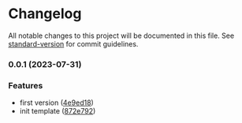 # Changelog

All notable changes to this project will be documented in this file. See [standard-version](https://github.com/conventional-changelog/standard-version) for commit guidelines.

### 0.0.1 (2023-07-31)


### Features

* first version ([4e9ed18](https://github.com/yunke-yunfly/yunfly-plugin-alinode/commit/4e9ed189e5cc197ac80a58311db2e3675ab03f9d))
* init template ([872e792](https://github.com/yunke-yunfly/yunfly-plugin-alinode/commit/872e792cc6e726c5046e5234886bd136fbe81ece))
